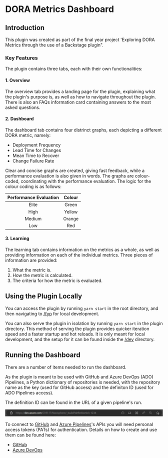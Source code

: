 # DORA Metrics Dashboard

## Introduction

This plugin was created as part of the final year project 'Exploring DORA Metrics through the use of a Backstage plugin".

### Key Features

The plugin contains three tabs, each with their own functionalities:

#### 1. Overview

The overview tab provides a landing page for the plugin, explaining what the plugin's purpose is, as well as how to navigate throughout the plugin. There is also an FAQs information card containing answers to the most asked questions.

#### 2. Dashboard

The dashboard tab contains four distrinct graphs, each depicting a different DORA metric, namely:

- Deployment Frequency
- Lead Time for Changes
- Mean Time to Recover
- Change Failure Rate

Clear and concise graphs are created, giving fast feedback, while a performance evaluation is also given in words. The graphs are colour-coded, coordinating with the performance evaluation. The logic for the colour coding is as follows:

| Performance Evaluation | Colour |
| :--------------------: | :----: |
|         Elite          | Green  |
|          High          | Yellow |
|         Medium         | Orange |
|          Low           |  Red   |

#### 3. Learning

The learning tab contains information on the metrics as a whole, as well as providing information on each of the individual metrics. Three pieces of information are provided:

1. What the metric is.
2. How the metric is calculated.
3. The criteria for how the metric is evaluated.

## Using the Plugin Locally

You can access the plugin by running `yarn start` in the root directory, and then navigating to [/fyp](http://localhost:3000/fyp) for local development.

You can also serve the plugin in isolation by running `yarn start` in the plugin directory.
This method of serving the plugin provides quicker iteration speed and a faster startup and hot reloads.
It is only meant for local development, and the setup for it can be found inside the [/dev](./dev) directory.

## Running the Dashboard

There are a number of items needed to run the dashboard.

As the plugin is meant to be used with GitHub and Azure DevOps (ADO) Pipelines, a Python dictionary of repositories is needed, with the repository name as the key (used for GitHub access) and the definiton ID (used for ADO Pipelines access).

The definition ID can be found in the URL of a given pipeline's run.

![URL of where to find the definition ID](url.png)

To connect to [GitHub](https://docs.github.com/en/rest?apiVersion=2022-11-28) and [Azure Pipelines](https://learn.microsoft.com/en-us/rest/api/azure/devops/build/?view=azure-devops-rest-7.0)'s APIs you will need personal access tokens (PATs) for authentication. Details on how to create and use them can be found here:

- [GitHub](https://docs.github.com/en/enterprise-server@3.4/authentication/keeping-your-account-and-data-secure/creating-a-personal-access-token)
- [Azure DevOps](https://learn.microsoft.com/en-us/azure/devops/organizations/accounts/use-personal-access-tokens-to-authenticate?view=azure-devops&tabs=Windows)
